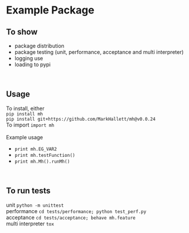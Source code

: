 # Example Package

## To show 
* package distribution
* package testing (unit, performance, acceptance and multi interpreter)
* logging use
* loading to pypi
<br /> 

## Usage
To install, either <br />
`pip install mh`<br /> 
`pip install git+https://github.com/MarkHallett/mh@v0.0.24` <br />
To import `import mh`<br /> 
<br /> 
Example usage   
* `print mh.EG_VAR2`<br /> 
* `print mh.testFunction()`<br /> 
* `print mh.Mh().runMh()`<br /> 
<br /> 

## To run tests  
unit `python -m unittest `<br /> 
performance `cd tests/performance; python test_perf.py`<br /> 
acceptance `cd tests/acceptance; behave mh.feature`<br /> 
multi interpreter `tox`<br /> 
